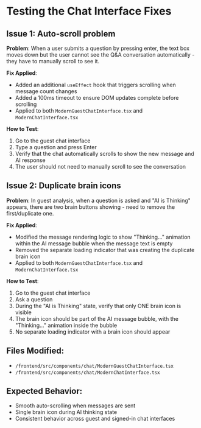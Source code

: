 # Testing the Chat Interface Fixes

## Issue 1: Auto-scroll problem
**Problem**: When a user submits a question by pressing enter, the text box moves down but the user cannot see the Q&A conversation automatically - they have to manually scroll to see it.

**Fix Applied**: 
- Added an additional `useEffect` hook that triggers scrolling when message count changes
- Added a 100ms timeout to ensure DOM updates complete before scrolling
- Applied to both `ModernGuestChatInterface.tsx` and `ModernChatInterface.tsx`

**How to Test**:
1. Go to the guest chat interface 
2. Type a question and press Enter
3. Verify that the chat automatically scrolls to show the new message and AI response
4. The user should not need to manually scroll to see the conversation

## Issue 2: Duplicate brain icons
**Problem**: In guest analysis, when a question is asked and "AI is Thinking" appears, there are two brain buttons showing - need to remove the first/duplicate one.

**Fix Applied**:
- Modified the message rendering logic to show "Thinking..." animation within the AI message bubble when the message text is empty
- Removed the separate loading indicator that was creating the duplicate brain icon
- Applied to both `ModernGuestChatInterface.tsx` and `ModernChatInterface.tsx`

**How to Test**:
1. Go to the guest chat interface
2. Ask a question
3. During the "AI is Thinking" state, verify that only ONE brain icon is visible
4. The brain icon should be part of the AI message bubble, with the "Thinking..." animation inside the bubble
5. No separate loading indicator with a brain icon should appear

## Files Modified:
- `/frontend/src/components/chat/ModernGuestChatInterface.tsx`
- `/frontend/src/components/chat/ModernChatInterface.tsx`

## Expected Behavior:
- Smooth auto-scrolling when messages are sent
- Single brain icon during AI thinking state
- Consistent behavior across guest and signed-in chat interfaces